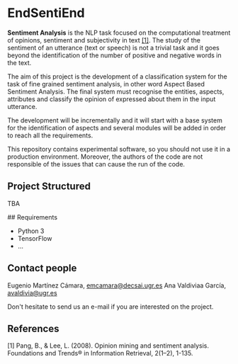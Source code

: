 
# EndSentiEnd

__Sentiment Analysis__ is the NLP task focused on the computational treatment
of opinions, sentiment and subjectivity in text [[1]](#ref_pang_lee_2008). The study 
of the sentiment of an utterance (text or speech) is not a trivial task and it
goes beyond the identification of the number of positive and negative words in the text.

The aim of this project is the development of a classification system for the
task of fine grained sentiment analysis, in other word Aspect Based Sentiment
Analysis. The final system must recognise the entities, aspects, attributes and
classify the opinion of expressed about them in the input utterance.

The development will be incrementally and it will start with a base system for
the identification of aspects and several modules will be added in order to
reach all the requirements.

This repository contains experimental software, so you should not use it in a
production environment. Moreover, the authors of the code are not responsible
of the issues that can cause the run of the code. 

 ## Project Structured

TBA

## Requirements


*   Python 3
*   TensorFlow
*	...

## Contact people

Eugenio Martínez Cámara, emcamara@decsai.ugr.es
Ana Valdiviaa García, avaldivia@ugr.es

Don't hesitate to send us an e-mail if you are interested on the project.

## References

<a id="ref_pang_lee_2008">[1]</a> Pang, B., & Lee, L. (2008). Opinion mining and sentiment analysis. Foundations and Trends® in Information Retrieval, 2(1–2), 1-135.

